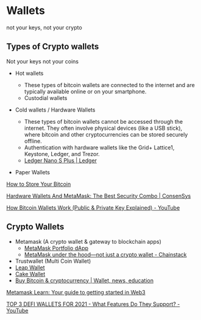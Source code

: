 # Wallets

not your keys, not your crypto

## Types of Crypto wallets

Not your keys not your coins

- Hot wallets
	- These types of bitcoin wallets are connected to the internet and are typically available online or on your smartphone.
	- Custodial wallets

- Cold wallets / Hardware Wallets
	- These types of bitcoin wallets cannot be accessed through the internet. They often involve physical devices (like a USB stick), where bitcoin and other cryptocurrencies can be stored securely offline.
	- Authentication with hardware wallets like the Grid+ Lattice1, Keystone, Ledger, and Trezor.
	- [Ledger Nano S Plus | Ledger](https://shop.ledger.com/products/ledger-nano-s-plus)
  
- Paper Wallets

[How to Store Your Bitcoin](https://www.coindesk.com/learn/how-to-store-your-bitcoin)

[Hardware Wallets And MetaMask: The Best Security Combo | ConsenSys](https://consensys.net/blog/metamask/hardware-wallets-and-metamask-the-best-security-combo/)

[How Bitcoin Wallets Work (Public & Private Key Explained) - YouTube](https://www.youtube.com/watch?v=GSTiKjnBaes)

## Crypto Wallets

- Metamask (A crypto wallet & gateway to blockchain apps)
  - [MetaMask Portfolio dApp](https://portfolio.metamask.io/)
  - [MetaMask under the hood—not just a crypto wallet - Chainstack](https://chainstack.com/metamask-behind-the-scenes-not-only-a-crypto-wallet/)
- Trustwallet (Multi Coin Wallet)
- [Leap Wallet](https://www.leapwallet.io/)
- [Cake Wallet](https://cakewallet.com/)
- [Buy Bitcoin &amp; cryptocurrency | Wallet, news, education](https://www.bitcoin.com/)

[Metamask Learn: Your guide to getting started in Web3](https://learn.metamask.io/lessons/what-is-a-crypto-wallet)

[TOP 3 DEFI WALLETS FOR 2021 - What Features Do They Support? - YouTube](https://www.youtube.com/watch?v=JCYIFtb8DwM)

